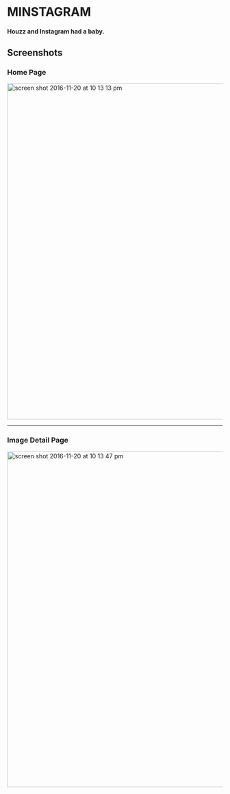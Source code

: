 # MINSTAGRAM

#### Houzz and Instagram had a baby.

## Screenshots

### Home Page
<img width="785" alt="screen shot 2016-11-20 at 10 13 13 pm" src="https://cloud.githubusercontent.com/assets/17089983/20471430/eed42e6c-af6e-11e6-89ee-7f81d318d81e.png">

---

### Image Detail Page
<img width="784" alt="screen shot 2016-11-20 at 10 13 47 pm" src="https://cloud.githubusercontent.com/assets/17089983/20471433/f6ebf102-af6e-11e6-8596-a2ecee4418cc.png">
